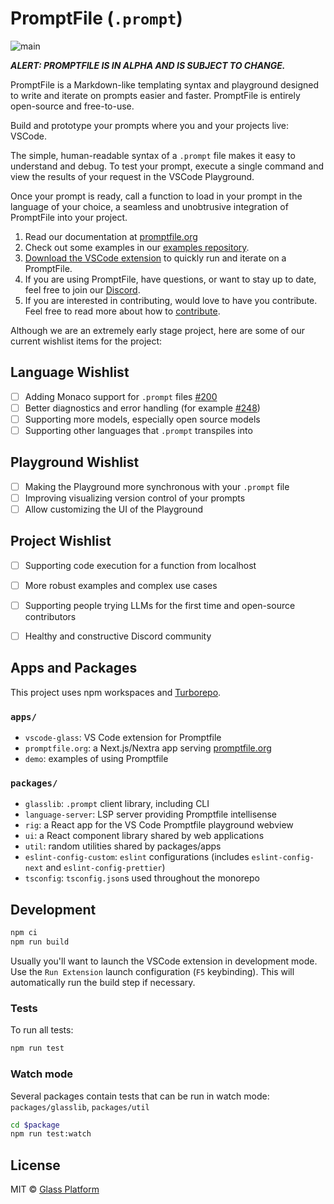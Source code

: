 # PromptFile (`.prompt`)

![main](https://github.com/glass-platform/promptfile/actions/workflows/main.yml/badge.svg)

_**ALERT: PROMPTFILE IS IN ALPHA AND IS SUBJECT TO CHANGE.**_

PromptFile is a Markdown-like templating syntax and playground designed to write and iterate on prompts easier and faster. PromptFile is entirely open-source and free-to-use.

Build and prototype your prompts where you and your projects live: VSCode.

The simple, human-readable syntax of a `.prompt` file makes it easy to understand and debug. To test your prompt, execute a single command and view the results of your request in the VSCode Playground.

Once your prompt is ready, call a function to load in your prompt in the language of your choice, a seamless and unobtrusive integration of PromptFile into your project.

1. Read our documentation at [promptfile.org](https://promptfile.org)
2. Check out some examples in our [examples repository](https://github.com/glass-platform/promptfile/tree/main/apps/demo/examples).
3. [Download the VSCode extension](http://vscode.glass) to quickly run and iterate on a PromptFile.
4. If you are using PromptFile, have questions, or want to stay up to date, feel free to join our [Discord](https://discord.com/invite/H64PFP2DCc).
5. If you are interested in contributing, would love to have you contribute. Feel free to read more about how to [contribute](/CONTRIBUTING.md).



Although we are an extremely early stage project, here are some of our current wishlist items for the project:

## Language Wishlist

- [ ] Adding Monaco support for `.prompt` files [#200](https://github.com/glass-platform/promptfile/issues/200)
- [ ] Better diagnostics and error handling (for example [#248](https://github.com/glass-platform/promptfile/issues/248))
- [ ] Supporting more models, especially open source models
- [ ] Supporting other languages that `.prompt` transpiles into

## Playground Wishlist
- [ ] Making the Playground more synchronous with your `.prompt` file
- [ ] Improving visualizing version control of your prompts
- [ ] Allow customizing the UI of the Playground 

## Project Wishlist
- [ ] Supporting code execution for a function from localhost
- [ ] More robust examples and complex use cases 
- [ ] Supporting people trying LLMs for the first time and open-source contributors
- [ ] Healthy and constructive Discord community 




## Apps and Packages

This project uses npm workspaces and [Turborepo](https://turbo.build/).

### `apps/`

- `vscode-glass`: VS Code extension for Promptfile
- `promptfile.org`: a Next.js/Nextra app serving [promptfile.org](https://promptfile.org/)
- `demo`: examples of using Promptfile

### `packages/`

- `glasslib`: `.prompt` client library, including CLI
- `language-server`: LSP server providing Promptfile intellisense
- `rig`: a React app for the VS Code Promptfile playground webview
- `ui`: a React component library shared by web applications
- `util`: random utilities shared by packages/apps
- `eslint-config-custom`: `eslint` configurations (includes `eslint-config-next` and `eslint-config-prettier`)
- `tsconfig`: `tsconfig.json`s used throughout the monorepo

## Development

```bash
npm ci
npm run build
```

Usually you'll want to launch the VSCode extension in development mode. Use the `Run Extension` launch configuration (`F5` keybinding). This will automatically run the build step if necessary.

### Tests

To run all tests:

```bash
npm run test
```

### Watch mode

Several packages contain tests that can be run in watch mode: `packages/glasslib`, `packages/util`

```bash
cd $package
npm run test:watch
```

## License

MIT © [Glass Platform](https://platform.glass)
